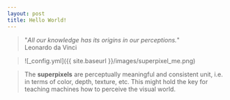 ```yaml
---
layout: post
title: Hello World!
---
```


> "*All our knowledge has its origins in our perceptions.*"  
                                       Leonardo da Vinci
 

>![_config.yml]({{ site.baseurl }}/images/superpixel_me.png)


> The **superpixels** are perceptually meaningful and consistent unit, i.e. in terms of color, depth, texture, etc. This might hold the key for teaching machines how to perceive the visual world. 
